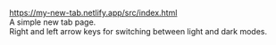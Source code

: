 https://my-new-tab.netlify.app/src/index.html <br>
A simple new tab page. <br>
Right and left arrow keys for switching between light and dark modes.